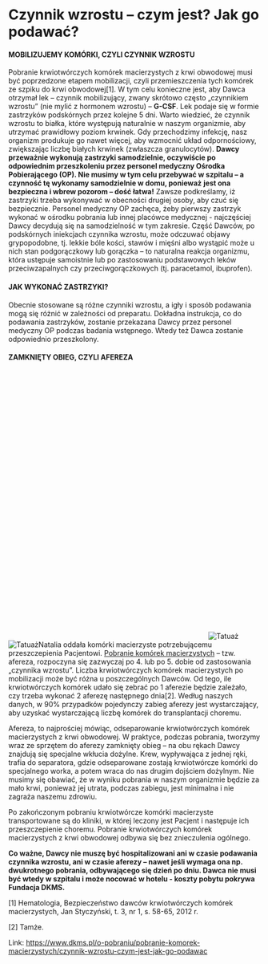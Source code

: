 # Czynnik wzrostu – czym jest? Jak go podawać?

#### MOBILIZUJEMY KOMÓRKI, CZYLI CZYNNIK WZROSTU


Pobranie krwiotwórczych komórek macierzystych z krwi obwodowej musi być poprzedzone etapem mobilizacji, czyli przemieszczenia tych komórek ze szpiku do krwi obwodowej\[1]. W tym celu konieczne jest, aby Dawca otrzymał lek – czynnik mobilizujący, zwany skrótowo często „czynnikiem wzrostu” (nie mylić z hormonem wzrostu) – **G\-CSF**. Lek podaje się w formie zastrzyków podskórnych przez kolejne 5 dni. Warto wiedzieć, że czynnik wzrostu to białka, które występują naturalnie w naszym organizmie, aby utrzymać prawidłowy poziom krwinek. Gdy przechodzimy infekcję, nasz organizm produkuje go nawet więcej, aby wzmocnić układ odpornościowy, zwiększając liczbę białych krwinek (zwłaszcza granulocytów). **Dawcy przeważnie wykonują zastrzyki samodzielnie, oczywiście po odpowiednim przeszkoleniu przez personel medyczny Ośrodka Pobierającego (OP). Nie musimy w tym celu przebywać w szpitalu – a czynność tę wykonamy samodzielnie w domu, ponieważ** **jest ona bezpieczna i wbrew pozorom – dość łatwa!** Zawsze podkreślamy, iż zastrzyki trzeba wykonywać w obecności drugiej osoby, aby czuć się bezpiecznie. Personel medyczny OP zachęca, żeby pierwszy zastrzyk wykonać w ośrodku pobrania lub innej placówce medycznej \- najczęściej Dawcy decydują się na samodzielność w tym zakresie. Część Dawców, po podskórnych iniekcjach czynnika wzrostu, może odczuwać objawy grypopodobne, tj. lekkie bóle kości, stawów i mięśni albo wystąpić może u nich stan podgorączkowy lub gorączka – to naturalna reakcja organizmu, która ustępuje samoistnie lub po zastosowaniu podstawowych leków przeciwzapalnych czy przeciwgorączkowych (tj. paracetamol, ibuprofen). 


#### JAK WYKONAĆ ZASTRZYKI?


Obecnie stosowane są różne czynniki wzrostu, a igły i sposób podawania mogą się różnić w zależności od preparatu. Dokładna instrukcja, co do podawania zastrzyków, zostanie przekazana Dawcy przez personel medyczny OP podczas badania wstępnego. Wtedy też Dawca zostanie odpowiednio przeszkolony. 


#### ZAMKNIĘTY OBIEG, CZYLI AFEREZA


![](data:image/svg+xml;charset=utf-8,%3Csvg%20height='534'%20width='400'%20xmlns='http://www.w3.org/2000/svg'%20version='1.1'%3E%3C/svg%3E)![Tatuaż]( "Tatuaż")![Tatuaż](https://assets-eu-01.kc-usercontent.com:443/bed48093-082e-0109-4b5f-7bdadab5eedd/3c7bffb2-b897-4553-902b-edb032d94b4d/zdj%C4%99cie%20Dawcy-%20Skowro%C5%84ska%20Natalia.jpg?w=400&h=534&auto=format&lossless=true&fit=cover "Tatuaż")Natalia oddała komórki macierzyste potrzebującemu przeszczepienia Pacjentowi.
[Pobranie komórek macierzystych](/o-pobraniu/pobranie-komorek-macierzystych/pobranie-komorek-macierzystych-z-krwi-obwodowej "Pobranie komórek macierzystych z krwi obwodowej") – tzw. afereza, rozpoczyna się zazwyczaj po 4\. lub po 5\. dobie od zastosowania „czynnika wzrostu”. Liczba krwiotwórczych komórek macierzystych po mobilizacji może być różna u poszczególnych Dawców. Od tego, ile krwiotwórczych komórek udało się zebrać po 1 aferezie będzie zależało, czy trzeba wykonać 2 aferezę następnego dnia\[2]. Według naszych danych, w 90% przypadków pojedynczy zabieg aferezy jest wystarczający, aby uzyskać wystarczającą liczbę komórek do transplantacji choremu.  

  

Afereza, to najprościej mówiąc, odseparowanie krwiotwórczych komórek macierzystych z krwi obwodowej. W praktyce, podczas pobrania, tworzymy wraz ze sprzętem do aferezy zamknięty obieg – na obu rękach Dawcy znajdują się specjalne wkłucia dożylne. Krew, wypływająca z jednej ręki, trafia do separatora, gdzie odseparowane zostają krwiotwórcze komórki do specjalnego worka, a potem wraca do nas drugim dojściem dożylnym. Nie musimy się obawiać, że w wyniku pobrania w naszym organizmie będzie za mało krwi, ponieważ jej utrata, podczas zabiegu, jest minimalna i nie zagraża naszemu zdrowiu.


Po zakończonym pobraniu krwiotwórcze komórki macierzyste transportowane są do kliniki, w której leczony jest Pacjent i następuje ich przeszczepienie choremu. Pobranie krwiotwórczych komórek macierzystych z krwi obwodowej odbywa się bez znieczulenia ogólnego.


**Co ważne, Dawcy nie muszę być hospitalizowani ani w czasie podawania czynnika wzrostu, ani w czasie aferezy – nawet jeśli wymaga ona np. dwukrotnego pobrania, odbywającego się dzień po dniu. Dawca nie musi być wtedy w szpitalu i może nocować w hotelu \- koszty pobytu pokrywa Fundacja DKMS.**


 


\[1] Hematologia, Bezpieczeństwo dawców krwiotwórczych komórek macierzystych, Jan Styczyński, t. 3, nr 1, s. 58\-65, 2012 r.


\[2] Tamże.


  




Link: https://www.dkms.pl/o-pobraniu/pobranie-komorek-macierzystych/czynnik-wzrostu-czym-jest-jak-go-podawac
